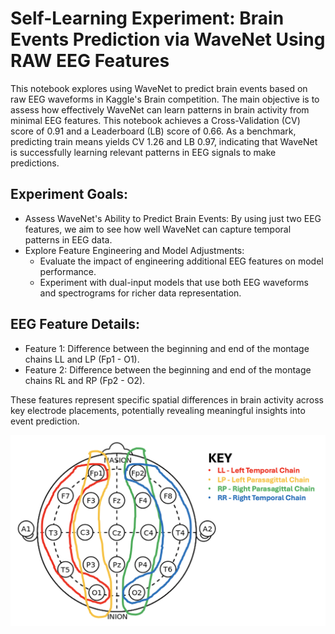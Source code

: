 # Self-Learning Experiment: Brain Events Prediction via WaveNet Using RAW EEG Features
This notebook explores using WaveNet to predict brain events based on raw EEG waveforms in Kaggle's Brain competition. The main objective is to assess how effectively WaveNet can learn patterns in brain activity from minimal EEG features. This notebook achieves a Cross-Validation (CV) score of 0.91 and a Leaderboard (LB) score of 0.66. As a benchmark, predicting train means yields CV 1.26 and LB 0.97, indicating that WaveNet is successfully learning relevant patterns in EEG signals to make predictions.

## Experiment Goals:
- Assess WaveNet's Ability to Predict Brain Events: By using just two EEG features, we aim to see how well WaveNet can capture temporal patterns in EEG data.
- Explore Feature Engineering and Model Adjustments:
    - Evaluate the impact of engineering additional EEG features on model performance.
    - Experiment with dual-input models that use both EEG waveforms and spectrograms for richer data representation.

## EEG Feature Details:
- Feature 1: Difference between the beginning and end of the montage chains LL and LP (Fp1 - O1).
- Feature 2: Difference between the beginning and end of the montage chains RL and RP (Fp2 - O2).

These features represent specific spatial differences in brain activity across key electrode placements, potentially revealing meaningful insights into event prediction.

![](https://raw.githubusercontent.com/cdeotte/Kaggle_Images/main/Jan-2024/montage.png)

